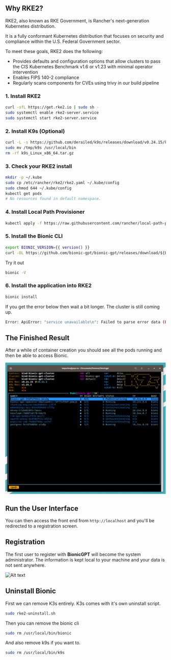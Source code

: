 ## Why RKE2?

RKE2, also known as RKE Government, is Rancher's next-generation Kubernetes distribution.

It is a fully conformant Kubernetes distribution that focuses on security and compliance within the U.S. Federal Government sector.

To meet these goals, RKE2 does the following:

- Provides defaults and configuration options that allow clusters to pass the CIS Kubernetes Benchmark v1.6 or v1.23 with minimal operator intervention
- Enables FIPS 140-2 compliance
- Regularly scans components for CVEs using trivy in our build pipeline

### 1. Install RKE2

```sh
curl -sfL https://get.rke2.io | sudo sh -
sudo systemctl enable rke2-server.service
sudo systemctl start rke2-server.service
```

### 2. Install K9s (Optional)

```sh
curl -L -s https://github.com/derailed/k9s/releases/download/v0.24.15/k9s_Linux_x86_64.tar.gz | tar xvz -C /tmp
sudo mv /tmp/k9s /usr/local/bin
rm -rf k9s_Linux_x86_64.tar.gz
```

### 3. Check your RKE2 install

```sh
mkdir -p ~/.kube
sudo cp /etc/rancher/rke2/rke2.yaml ~/.kube/config
sudo chmod 644 ~/.kube/config
kubectl get pods
# No resources found in default namespace.
```

### 4. Install Local Path Provisioner

```sh
kubectl apply -f https://raw.githubusercontent.com/rancher/local-path-provisioner/v0.0.24/deploy/local-path-storage.yaml
```

### 5. Install the Bionic CLI

```sh
export BIONIC_VERSION={{ version() }}
curl -OL https://github.com/bionic-gpt/bionic-gpt/releases/download/${BIONIC_VERSION}/bionic-cli-linux && chmod +x ./bionic-cli-linux && sudo mv ./bionic-cli-linux /usr/local/bin/bionic
```

Try it out

```sh
bionic -V
```

### 6. Install the application into RKE2

```sh
bionic install
```

If you get the error below then wait a bit longer. The cluster is still coming up.

```sh
Error: ApiError: "service unavailable\n": Failed to parse error data (ErrorResponse { status: "503 Service Unavailable", message: "\"service unavailable\\n\"", reason: "Failed to parse error data", code: 503 })
```

## The Finished Result

After a while of container creation you should see all the pods running and then be able to access Bionic.


![Alt text](bionic-startup-k9s.png "Bionic K9s")

## Run the User Interface

You can then access the front end from `http://localhost` and you'll be redirected to a registration screen.

## Registration

The first user to register with **BionicGPT** will become the system administrator. The information is kept local to your machine and your data is not sent anywhere.

![Alt text](/landing-page/bionic-console.png "Start Screen")

## Uninstall Bionic

First we can remove K3s entirely. K3s comes with it's own uninstall script.

```sh
sudo rke2-uninstall.sh
```

Then you can remove the bionic cli

```sh
sudo rm /usr/local/bin/bionic
```

And also remove k9s if you want to.

```sh
sudo rm /usr/local/bin/k9s
```
